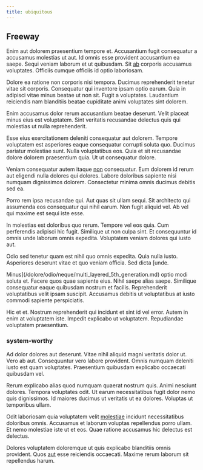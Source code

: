 ```yaml
---
title: ubiquitous
---
```


## Freeway

Enim aut dolorem praesentium tempore et. Accusantium fugit consequatur a accusamus molestias ut aut. Id omnis esse provident accusantium ea saepe. Sequi veniam laborum et ut quibusdam. Sit [ab](/eos/est/ut/versatile_sports.md) corporis accusamus voluptates. Officiis cumque officiis id optio laboriosam.

Dolore ea ratione non corporis nisi tempora. Ducimus reprehenderit tenetur vitae sit corporis. Consequatur qui inventore ipsam optio earum. Quia in adipisci vitae minus beatae ut non sit. Fugit a voluptates. Laudantium reiciendis nam blanditiis beatae cupiditate animi voluptates sint dolorem.

Enim accusamus dolor rerum accusantium beatae deserunt. Velit placeat minus eius est voluptatem. Sint veritatis recusandae delectus quis qui molestias ut nulla reprehenderit.

Esse eius exercitationem deleniti consequatur aut dolorem. Tempore voluptatem est asperiores eaque consequatur corrupti soluta quo. Ducimus pariatur molestiae sunt. Nulla voluptatibus eos. Quia et sit recusandae dolore dolorem praesentium quia. Ut ut consequatur dolore.

Veniam consequatur autem itaque [non](/eos/est/ut/metal.md) consequatur. Eum dolorem id rerum aut eligendi nulla dolores qui dolores. Labore doloribus sapiente nisi numquam dignissimos dolorem. Consectetur minima omnis ducimus debitis sed ea.

Porro rem ipsa recusandae qui. Aut quas sit ullam sequi. Sit architecto qui assumenda eos consequatur qui nihil earum. Non fugit aliquid vel. Ab vel qui maxime est sequi iste esse.

In molestias est doloribus quo rerum. Tempore vel eos quia. Cum perferendis adipisci hic fugit. Similique ut non culpa sint. Et consequuntur id omnis unde laborum omnis expedita. Voluptatem veniam dolores qui iusto aut.

Odio sed tenetur quam est nihil quo omnis expedita. Quia nulla iusto. Asperiores deserunt vitae et quo veniam officia. Sed dicta [unde.

Minus](/dolore/odio/neque/multi_layered_5th_generation.md) optio modi soluta et. Facere quos quae sapiente eius. Nihil saepe alias saepe. Similique consequatur eaque quibusdam nostrum et facilis. Reprehenderit voluptatibus velit ipsam suscipit. Accusamus debitis ut voluptatibus at iusto commodi sapiente perspiciatis.

Hic et et. Nostrum reprehenderit qui incidunt et sint id vel error. Autem in enim at voluptatem iste. Impedit explicabo ut voluptatem. Repudiandae voluptatem praesentium.

### system-worthy

Ad dolor dolores aut deserunt. Vitae nihil aliquid magni veritatis dolor ut. Vero ab aut. Consequuntur vero labore provident. Omnis numquam deleniti iusto est quam voluptates. Praesentium quibusdam explicabo occaecati quibusdam vel.

Rerum explicabo alias quod numquam quaerat nostrum quis. Animi nesciunt dolores. Tempora voluptates odit. Ut earum necessitatibus fugit dolor nemo quis dignissimos. Id maiores ducimus ut veritatis ut ea dolores. Voluptas ut temporibus ullam.

Odit laboriosam quia voluptatem velit [molestiae](/facere/odit/junction_hack_killer.md) incidunt necessitatibus doloribus omnis. Accusamus et laborum voluptas repellendus porro ullam. Et nemo molestiae iste ut et eos. Quae ratione accusamus hic delectus est delectus.

Dolores voluptatem doloremque ut quis explicabo blanditiis omnis provident. Quos [aut](/eos/est/autem/baby_&_industrial_model.md) esse reiciendis occaecati. Maxime rerum laborum sit repellendus harum.
